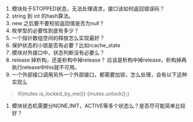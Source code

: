 1. 模块处于STOPPED状态，无法处理请求，接口该如何返回错误码？
2. string 到 int 的hash算法。
3. new 之后要不要校验返回值是否为null？
4. 枚举型的必要性到底有多少？
5. 一个指针数组空间的释放怎么实现最好？
7. 保护状态的小锁是否有必要？比如rcache_state
8. 模块对外接口中，状态判断没有必要么？
9. release 掉析构，还是析构中掉release？ 应该是析构中掉release，析构掉再执行release中this就不可用。
10. 一个外部接口调用另外一个外部接口，都需要加锁，怎么处理，会有以下这种实现么
> 
> if(mutex.is_locked_by_me()) {mutex.unlock();} 
>
1. 模块状态机需要分NONE,INIT，ACTIVE等多个状态么？是否尽可能简单比较好？
